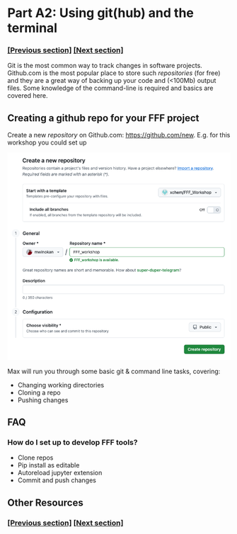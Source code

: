 
# Part A2: Using git(hub) and the terminal

### [[Previous section]](A1_NOTEBOOKS.md) [[Next section]](A3_FFF_TEMPLATE.md)

Git is the most common way to track changes in software projects. Github.com is the most popular place to store such *repositories* (for free) and they are a great way of backing up your code and (<100Mb) output files. Some knowledge of the command-line is required and basics are covered here.

## Creating a github repo for your FFF project

Create a new *repository* on Github.com: https://github.com/new. E.g. for this workshop you could set up

<picture>
 <img alt="New repo" src="media/new_repo.png">
</picture>

Max will run you through some basic git & command line tasks, covering:

- Changing working directories
- Cloning a repo
- Pushing changes

## FAQ

### How do I set up to develop FFF tools?

- Clone repos
- Pip install as editable
- Autoreload jupyter extension
- Commit and push changes

## Other Resources

### [[Previous section]](A1_NOTEBOOKS.md) [[Next section]](A3_FFF_TEMPLATE.md)

